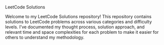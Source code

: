 
LeetCode Solutions

Welcome to my LeetCode Solutions repository! This repository contains solutions to LeetCode problems across various categories and difficulty levels. I’ve documented my thought process, solution approach, and relevant time and space complexities for each problem to make it easier for others to understand my methodology.


